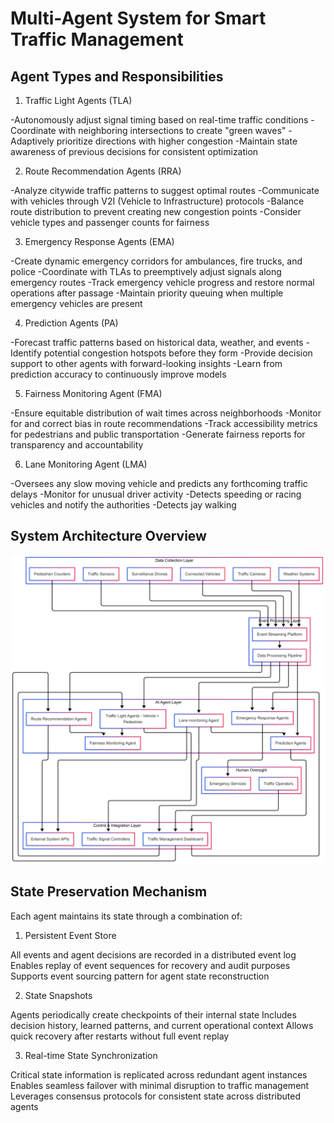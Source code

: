 # **Multi-Agent System for Smart Traffic Management**

## Agent Types and Responsibilities

1. Traffic Light Agents (TLA)

-Autonomously adjust signal timing based on real-time traffic conditions
-Coordinate with neighboring intersections to create "green waves"
-Adaptively prioritize directions with higher congestion
-Maintain state awareness of previous decisions for consistent optimization


2. Route Recommendation Agents (RRA)

-Analyze citywide traffic patterns to suggest optimal routes
-Communicate with vehicles through V2I (Vehicle to Infrastructure) protocols
-Balance route distribution to prevent creating new congestion points
-Consider vehicle types and passenger counts for fairness


3. Emergency Response Agents (EMA)

-Create dynamic emergency corridors for ambulances, fire trucks, and police
-Coordinate with TLAs to preemptively adjust signals along emergency routes
-Track emergency vehicle progress and restore normal operations after passage
-Maintain priority queuing when multiple emergency vehicles are present


4. Prediction Agents (PA)

-Forecast traffic patterns based on historical data, weather, and events
-Identify potential congestion hotspots before they form
-Provide decision support to other agents with forward-looking insights
-Learn from prediction accuracy to continuously improve models


5. Fairness Monitoring Agent (FMA)

-Ensure equitable distribution of wait times across neighborhoods
-Monitor for and correct bias in route recommendations
-Track accessibility metrics for pedestrians and public transportation
-Generate fairness reports for transparency and accountability

6. Lane Monitoring Agent (LMA)

-Oversees any slow moving vehicle and predicts any forthcoming traffic delays
-Monitor for unusual driver activity
-Detects speeding or racing vehicles and notify the authorities
-Detects jay walking

## System Architecture Overview

![System Architecture Overview](SystemArchitectureOverview.png)

## State Preservation Mechanism

Each agent maintains its state through a combination of:

1. Persistent Event Store

All events and agent decisions are recorded in a distributed event log
Enables replay of event sequences for recovery and audit purposes
Supports event sourcing pattern for agent state reconstruction


2. State Snapshots

Agents periodically create checkpoints of their internal state
Includes decision history, learned patterns, and current operational context
Allows quick recovery after restarts without full event replay


3. Real-time State Synchronization

Critical state information is replicated across redundant agent instances
Enables seamless failover with minimal disruption to traffic management
Leverages consensus protocols for consistent state across distributed agents



